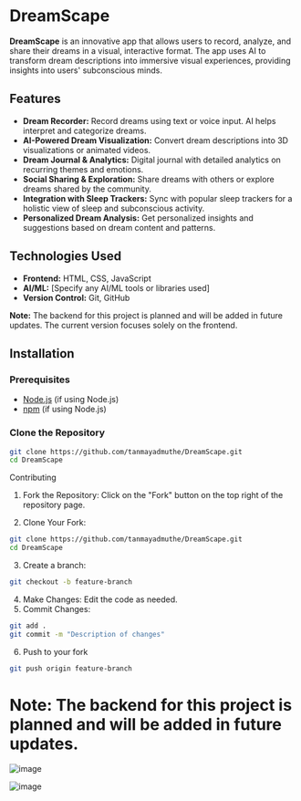 # DreamScape

**DreamScape** is an innovative app that allows users to record, analyze, and share their dreams in a visual, interactive format. The app uses AI to transform dream descriptions into immersive visual experiences, providing insights into users' subconscious minds.

## Features

- **Dream Recorder:** Record dreams using text or voice input. AI helps interpret and categorize dreams.
- **AI-Powered Dream Visualization:** Convert dream descriptions into 3D visualizations or animated videos.
- **Dream Journal & Analytics:** Digital journal with detailed analytics on recurring themes and emotions.
- **Social Sharing & Exploration:** Share dreams with others or explore dreams shared by the community.
- **Integration with Sleep Trackers:** Sync with popular sleep trackers for a holistic view of sleep and subconscious activity.
- **Personalized Dream Analysis:** Get personalized insights and suggestions based on dream content and patterns.

## Technologies Used

- **Frontend:** HTML, CSS, JavaScript
- **AI/ML:** [Specify any AI/ML tools or libraries used]
- **Version Control:** Git, GitHub

**Note:** The backend for this project is planned and will be added in future updates. The current version focuses solely on the frontend.

## Installation

### Prerequisites

- [Node.js](https://nodejs.org/) (if using Node.js)
- [npm](https://www.npmjs.com/) (if using Node.js)

### Clone the Repository


```bash
git clone https://github.com/tanmayadmuthe/DreamScape.git
cd DreamScape
```
Contributing
1. Fork the Repository: Click on the "Fork" button on the top right of the repository page.

2. Clone Your Fork:
```bash
git clone https://github.com/tanmayadmuthe/DreamScape.git
cd DreamScape
```
3. Create a branch:
```bash
git checkout -b feature-branch
```
4. Make Changes: Edit the code as needed.
5. Commit Changes:
```bash
git add .
git commit -m "Description of changes"
```
6. Push to your fork
```bash
git push origin feature-branch
```

# **Note: The backend for this project is planned and will be added in future updates.**
![image](https://github.com/user-attachments/assets/69f91399-e8a5-4ce9-aeec-c1362866f23c)

![image](https://github.com/user-attachments/assets/6f76a1e8-25f7-482a-a526-c699085bf56a)

